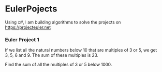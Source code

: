 # EulerPojects

Using c#, I am building algorithms to solve the projects on https://projecteuler.net



### Euler Project 1

If we list all the natural numbers below 10 that are multiples of 3 or 5, we get 3, 5, 6 and 9. The sum of these multiples is 23.

Find the sum of all the multiples of 3 or 5 below 1000.



